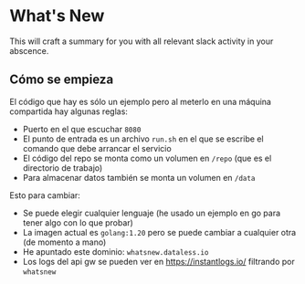 # What's New

This will craft a summary for you with all relevant slack activity in your abscence.

## Cómo se empieza

El código que hay es sólo un ejemplo pero al meterlo en una máquina compartida hay algunas reglas:

* Puerto en el que escuchar `8080`
* El punto de entrada es un archivo `run.sh` en el que se escribe el comando que debe arrancar el servicio
* El código del repo se monta como un volumen en `/repo` (que es el directorio de trabajo)
* Para almacenar datos también se monta un volumen en `/data`

Esto para cambiar:
* Se puede elegir cualquier lenguaje (he usado un ejemplo en go para tener algo con lo que probar)
* La imagen actual es `golang:1.20` pero se puede cambiar a cualquier otra (de momento a mano)
* He apuntado este dominio: `whatsnew.dataless.io`
* Los logs del api gw se pueden ver en https://instantlogs.io/ filtrando por `whatsnew`
